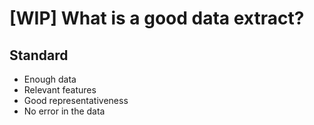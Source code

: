 # [WIP] What is a good data extract?

## Standard

- Enough data
- Relevant features
- Good representativeness
- No error in the data
